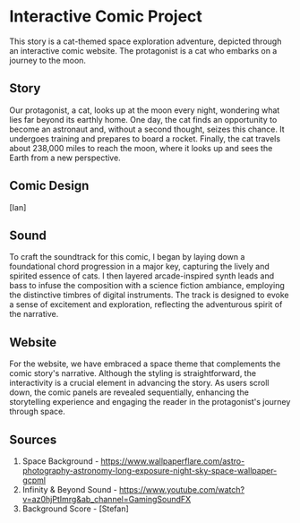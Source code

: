 # Interactive Comic Project
This story is a cat-themed space exploration adventure, depicted through an interactive comic website. The protagonist is a cat who embarks on a journey to the moon.

## Story
Our protagonist, a cat, looks up at the moon every night, wondering what lies far beyond its earthly home. One day, the cat finds an opportunity to become an astronaut and, without a second thought, seizes this chance. It undergoes training and prepares to board a rocket. Finally, the cat travels about 238,000 miles to reach the moon, where it looks up and sees the Earth from a new perspective.

## Comic Design
[Ian]

## Sound
To craft the soundtrack for this comic, I began by laying down a foundational chord progression in a major key, capturing the lively and spirited essence of cats. I then layered arcade-inspired synth leads and bass to infuse the composition with a science fiction ambiance, employing the distinctive timbres of digital instruments. The track is designed to evoke a sense of excitement and exploration, reflecting the adventurous spirit of the narrative.

## Website
For the website, we have embraced a space theme that complements the comic story's narrative. Although the styling is straightforward, the interactivity is a crucial element in advancing the story. As users scroll down, the comic panels are revealed sequentially, enhancing the storytelling experience and engaging the reader in the protagonist's journey through space.

## Sources
1. Space Background - https://www.wallpaperflare.com/astro-photography-astronomy-long-exposure-night-sky-space-wallpaper-gcpml
2. Infinity & Beyond Sound - https://www.youtube.com/watch?v=az0hjPtImrg&ab_channel=GamingSoundFX
3. Background Score - [Stefan]
